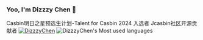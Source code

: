 ### Yoo, I'm Dizzzy Chen 👋
Casbin明日之星预选生计划-Talent for Casbin 2024 入选者 Jcasbin社区开源贡献者
[![DizzzyChen](https://github-readme-stats.vercel.app/api?username=D1zzzY1)](https://github.com/anuraghazra/github-readme-stats) 
![DizzzyChen's Most used languages](https://github-readme-stats.vercel.app/api/top-langs/?username=D1zzzY1&layout=compact&hide_border=true&langs_count=10)
<!--
**D1zzzY1/D1zzzY1** is a ✨ _special_ ✨ repository because its `README.md` (this file) appears on your GitHub profile.

Here are some ideas to get you started:

- 🔭 I’m currently working on Casbin
- 🌱 I’m currently learning ...
- 👯 I’m looking to collaborate on ...
- 🤔 I’m looking for help with ...
- 💬 Ask me about ...
- 📫 How to reach me: ...
- 😄 Pronouns: ...
- ⚡ Fun fact: ...
-->

